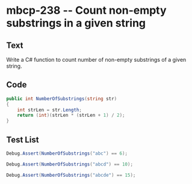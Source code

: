 # mbcp-238 -- Count non-empty substrings in a given string

## Text

Write a C# function to count number of non-empty substrings of a given string.

## Code

```csharp
public int NumberOfSubstrings(string str) 
{ 
    int strLen = str.Length; 
    return (int)(strLen * (strLen + 1) / 2); 
}
```

## Test List

```csharp
Debug.Assert(NumberOfSubstrings("abc") == 6);
```

```csharp
Debug.Assert(NumberOfSubstrings("abcd") == 10);
```

```csharp
Debug.Assert(NumberOfSubstrings("abcde") == 15);
```
